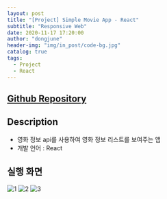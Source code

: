 ```yaml
---
layout: post
title: "[Project] Simple Movie App - React"
subtitle: "Responsive Web"
date: 2020-11-17 17:20:00
author: "dongjune"
header-img: "img/in_post/code-bg.jpg"
catalog: true
tags:
  - Project
  - React
---
```

## [Github Repository](https://github.com/Donggoolosori/movie-app)

## Description
- 영화 정보 api를 사용하여 영화 정보 리스트를 보여주는 앱
- 개발 언어 : React  
  

## 실행 화면
![1](https://user-images.githubusercontent.com/53213397/117609340-cdc12800-b19a-11eb-9675-45871870616c.png)
![2](https://user-images.githubusercontent.com/53213397/117609353-d3b70900-b19a-11eb-9607-d3f1af437c34.png)
![3](https://user-images.githubusercontent.com/53213397/117609357-d4e83600-b19a-11eb-84e7-6e307448a83e.png)
